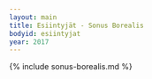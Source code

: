 ```yaml
---
layout: main
title: Esiintyjät - Sonus Borealis
bodyid: esiintyjat
year: 2017
---
```

{% include sonus-borealis.md %}
